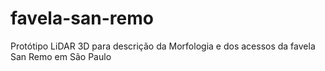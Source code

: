 # favela-san-remo
Protótipo LiDAR 3D para descrição da Morfologia e dos acessos da favela San Remo em São Paulo
